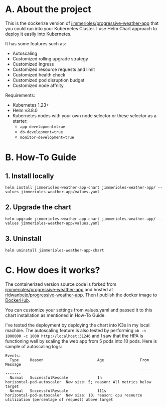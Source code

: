 # A. About the project

This is the dockerize version of [jimmerioles/progressive-weather-app](https://github.com/jimmerioles/progressive-weather-app) that you could run into your Kubernetes Cluster. I use Helm Chart approach to deploy it easily into Kubernetes.

It has some features such as:

- Autoscaling
- Customized rolling upgrade strategy
- Customized Ingress
- Customized resource requests and limit
- Customized health check
- Customized pod disruption budget
- Customized node affnity

Requirements:

- Kubernetes 1.23+
- Helm v3.8.0
- Kubernetes nodes with your own node selector or these selector as a starter:
	- `app-development=true`
	- `db-development=true`
	- `monitor-development=true`

# B. How-To Guide

## 1. Install locally

```
helm install jimmerioles-weather-app-chart jimmerioles-weather-app/ --values jimmerioles-weather-app/values.yaml
```

## 2. Upgrade the chart

```
helm upgrade jimmerioles-weather-app-chart jimmerioles-weather-app/ --values jimmerioles-weather-app/values.yaml
```

## 3. Uninstall

```
helm uninstall jimmerioles-weather-app-chart
```

# C. How does it works?

The containerized version source code is forked from [jimmerioles/progressive-weather-app](https://github.com/jimmerioles/progressive-weather-app) and hosted at [ridwanbejo/progressive-weather-app](https://github.com/ridwanbejo/progressive-weather-app). Then I publish the docker image to [DockerHub](https://hub.docker.com/r/ridwanbejo/jimmoriales-pwa).

You can customize your settings from values.yaml and passed it to this chart installation as mentioned in How-To Guide. 

I've tested the deployment by deploying the chart into K3s in my local machine. The autoscaling feature is also tested by performing `ab -n 1000000 -c 1000 http://localhost:31246` and I saw that the HPA is functioning well by scaling the web app from 5 pods into 10 pods. Here is sample of autoscaling logs:

```
Events:
  Type     Reason                        Age                From                       Message
  ----     ------                        ----               ----                       -------
  Normal   SuccessfulRescale             1h                 horizontal-pod-autoscaler  New size: 5; reason: All metrics below target
  Normal   SuccessfulRescale             111s               horizontal-pod-autoscaler  New size: 10; reason: cpu resource utilization (percentage of request) above target
```